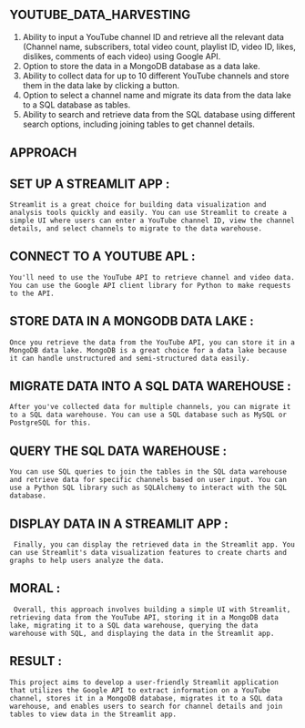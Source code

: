 ## YOUTUBE_DATA_HARVESTING
 1. Ability to input a YouTube channel ID and retrieve all the relevant data (Channel name, subscribers, total video count, playlist ID, video ID, likes, dislikes, comments of each video) using Google API.
 2. Option to store the data in a MongoDB database as a data lake.
 3. Ability to collect data for up to 10 different YouTube channels and store them in the data lake by clicking a button.
 4. Option to select a channel name and migrate its data from the data lake to a SQL database as tables.
 5. Ability to search and retrieve data from the SQL database using different search options, including joining tables to get channel details.

## APPROACH
## SET UP A STREAMLIT APP : 
    Streamlit is a great choice for building data visualization and analysis tools quickly and easily. You can use Streamlit to create a simple UI where users can enter a YouTube channel ID, view the channel details, and select channels to migrate to the data warehouse.
## CONNECT TO A YOUTUBE APL :
    You'll need to use the YouTube API to retrieve channel and video data. You can use the Google API client library for Python to make requests to the API.
## STORE DATA IN A MONGODB DATA LAKE :
    Once you retrieve the data from the YouTube API, you can store it in a MongoDB data lake. MongoDB is a great choice for a data lake because it can handle unstructured and semi-structured data easily.
## MIGRATE DATA INTO A SQL DATA WAREHOUSE :
    After you've collected data for multiple channels, you can migrate it to a SQL data warehouse. You can use a SQL database such as MySQL or PostgreSQL for this.
## QUERY THE SQL DATA WAREHOUSE : 
    You can use SQL queries to join the tables in the SQL data warehouse and retrieve data for specific channels based on user input. You can use a Python SQL library such as SQLAlchemy to interact with the SQL database.
## DISPLAY DATA IN A STREAMLIT APP :
     Finally, you can display the retrieved data in the Streamlit app. You can use Streamlit's data visualization features to create charts and graphs to help users analyze the data.
## MORAL :
     Overall, this approach involves building a simple UI with Streamlit, retrieving data from the YouTube API, storing it in a MongoDB data lake, migrating it to a SQL data warehouse, querying the data warehouse with SQL, and displaying the data in the Streamlit app.

## RESULT :
    This project aims to develop a user-friendly Streamlit application that utilizes the Google API to extract information on a YouTube channel, stores it in a MongoDB database, migrates it to a SQL data warehouse, and enables users to search for channel details and join tables to view data in the Streamlit app.


